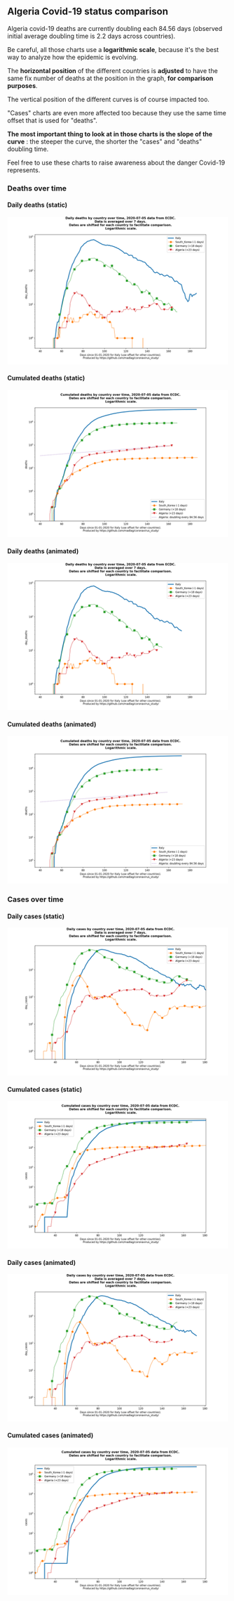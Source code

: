 ## Algeria Covid-19 status comparison 

Algeria covid-19 deaths are currently doubling each 84.56 days (observed initial average doubling time is 2.2 days across countries).



Be careful, all those charts use a **logarithmic scale**, because it's the best way to analyze how the epidemic is evolving.
 
The **horizontal position** of the different countries is **adjusted** to have the same fix number of deaths at the position in the graph, **for comparison purposes**.

The vertical position of the different curves is of course impacted too.

"Cases" charts are even more affected too because they use the same time offset that is used for "deaths".

**The most important thing to look at in those charts is the slope of the curve** : the steeper the curve, the shorter the "cases" and "deaths" doubling time.

Feel free to use these charts to raise awareness about the danger Covid-19 represents. 


 
### Deaths over time
 
#### Daily deaths (static)
![Algeria covid-19 daily deaths static chart](https://raw.githubusercontent.com/madlag/coronavirus_study/master/notebooks/graphs/2020-07-05/countries/Algeria/2020-07-05_Algeria_day_deaths.png "Algeria covid-19 day_deaths static chart")   
 
#### Cumulated deaths (static)
![Algeria covid-19 cumulated deaths static chart](https://raw.githubusercontent.com/madlag/coronavirus_study/master/notebooks/graphs/2020-07-05/countries/Algeria/2020-07-05_Algeria_deaths.png "Algeria covid-19 deaths static chart")   
 
#### Daily deaths (animated)
![Algeria covid-19 daily deaths animated chart](https://raw.githubusercontent.com/madlag/coronavirus_study/master/notebooks/graphs/2020-07-05/countries/Algeria/2020-07-05_Algeria_day_deaths.gif "Algeria covid-19 day_deaths animated chart")   
 
#### Cumulated deaths (animated)
![Algeria covid-19 cumulated deaths animated chart](https://raw.githubusercontent.com/madlag/coronavirus_study/master/notebooks/graphs/2020-07-05/countries/Algeria/2020-07-05_Algeria_deaths.gif "Algeria covid-19 deaths animated chart")   

 
### Cases over time
 
#### Daily cases (static)
![Algeria covid-19 daily cases static chart](https://raw.githubusercontent.com/madlag/coronavirus_study/master/notebooks/graphs/2020-07-05/countries/Algeria/2020-07-05_Algeria_day_cases.png "Algeria covid-19 day_cases static chart")   
 
#### Cumulated cases (static)
![Algeria covid-19 cumulated cases static chart](https://raw.githubusercontent.com/madlag/coronavirus_study/master/notebooks/graphs/2020-07-05/countries/Algeria/2020-07-05_Algeria_cases.png "Algeria covid-19 cases static chart")   
 
#### Daily cases (animated)
![Algeria covid-19 daily cases animated chart](https://raw.githubusercontent.com/madlag/coronavirus_study/master/notebooks/graphs/2020-07-05/countries/Algeria/2020-07-05_Algeria_day_cases.gif "Algeria covid-19 day_cases animated chart")   
 
#### Cumulated cases (animated)
![Algeria covid-19 cumulated cases animated chart](https://raw.githubusercontent.com/madlag/coronavirus_study/master/notebooks/graphs/2020-07-05/countries/Algeria/2020-07-05_Algeria_cases.gif "Algeria covid-19 cases animated chart")   

